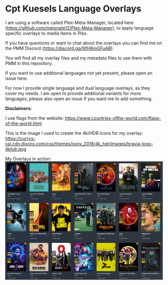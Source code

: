 # Cpt Kuesels Language Overlays
I am using a software called Plex-Meta-Manager, located here (https://github.com/meisnate12/Plex-Meta-Manager), to apply language specific overlays to media items in Plex.

If you have questions or want to chat about the overlays you can find me on the PMM Discord (https://discord.gg/NfH6mGFuAB).

You will find all my overlay files and my metadata files to use them with PMM in this repository.

If you want to use additional languages not yet present, please open an issue here.

For now I provide single language and dual language overlays, as they cover my needs. I am open to provide additional variants for more languages, please also open an issue if you want me to add something.

**Disclaimers:**

I use flags from the website: https://www.countries-ofthe-world.com/flags-of-the-world.html

This is the image I used to create the 4k/HDR icons for my overlay: https://currys-ssl.cdn.dixons.com/css/themes/sony_2018/4k_hdr/images/bravia-logo-4khdr.png


My Overlays in action:
![overlays v2](overlays_v2.png)